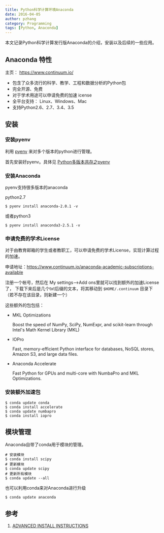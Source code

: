 ```yaml
---
title: Python科学计算环境Anaconda
date: 2016-04-05
author: pzhang
category: Programming
tags: [Python, Anaconda]
---
```



本文记录Python科学计算发行版Anaconda的介绍，安装以及后续的一些应用。

## Anaconda 特性

主页： https://www.continuum.io/

- 包含了众多流行的科学、教学、工程和数据分析的Python包
- 完全开源、免费
- 对于学术用途可以申请免费的加速 icense
- 全平台支持： Linux、Windows、Mac
- 支持Python2.6、2.7、3.4、3.5

<!--more-->

## 安装

### 安装pyenv

利用 [pyenv](https://github.com/yyuu/pyenv) 来对多个版本的python进行管理。

首先安装好pyenv。具体见 [Python多版本共存之pyenv](/python-pyenv.html)

### 安装Anaconda

pyenv支持很多版本的anaconda

python2.7

    $ pyenv install anaconda-2.0.1 -v

或者python3

    $ pyenv install anaconda3-2.5.1 -v

### 申请免费的学术License

对于由教育邮箱的学生或者教职工，可以申请免费的学术License，实现计算过程的加速。

申请地址：https://www.continuum.io/anaconda-academic-subscriptions-available

注册一个帐号，然后在 My settings-->Add ons里就可以找到额外的加速License了，
下载下来后是几个txt后缀的文本，将其移动到 `$HOME/.continuum` 目录下
（若不存在该目录，则新建一个）

这些额外的包包括：

- MKL Optimizations

    Boost the speed of NumPy, SciPy, NumExpr, and scikit-learn through Intel's Math Kernel Library (MKL)
- IOPro

    Fast, memory-efficient Python interface for databases, NoSQL stores, Amazon S3, and large data files.
- Anaconda Accelerate

    Fast Python for GPUs and multi-core with NumbaPro and MKL Optimizations.

### 安装额外加速包

    $ conda update conda
    $ conda install accelerate
    $ conda update numbapro
    $ conda install iopro


## 模块管理

Anaconda自带了conda用于模块的管理。

    # 安装模块
    $ conda install scipy
    # 更新模块
    $ conda update scipy
    # 更新所有模块
    $ conda update --all


也可以利用conda来对Anaconda进行升级

    $ conda update anaconda



## 参考

1. [ADVANCED INSTALL INSTRUCTIONS](https://docs.continuum.io/advanced-installation)
